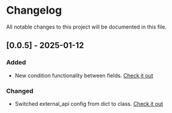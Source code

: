 # Changelog

All notable changes to this project will be documented in this file.

## [0.0.5] - 2025-01-12

### Added

- New condition functionality between fields. [Check it out](src/flask_inputfilter/Condition/README.md)

### Changed

- Switched external_api config from dict to class. [Check it out](src/flask_inputfilter/Model/ExternalApiConfig.py)
